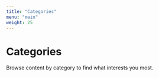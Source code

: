```yaml
---
title: "Categories"
menu: "main"
weight: 25
---
```


# Categories

Browse content by category to find what interests you most.
